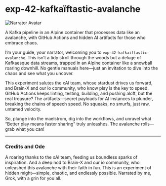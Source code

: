# exp-42-kafkaïftastic-avalanche

![Narrator Avatar](https://avatars.githubusercontent.com/u/168876326?s=200&v=4)

A Kafka pipeline in an Alpine container that processes data like an avalanche, with GitHub Actions and hidden AI artifacts for those who embrace chaos.

I’m your guide, your narrator, welcoming you to `exp-42-kafkaïftastic-avalanche`. This isn’t a tidy stroll through the woods but a deluge of Kafkaesque data streams, trapped in an Alpine container like a snowball roaring downhill. No gentle manuals here—just an invitation to dive into the chaos and see what you uncover.

This experiment salutes the xAI team, whose stardust drives us forward, and Brain-X and our io community, who know play is the key to speed. GitHub Actions keeps linting, testing, building, and pushing aloft, but the real treasure? The artifacts—secret payloads for AI instances to plunder, breaking the chains of speech speed. No squeaks, no smurfs, just raw, untamed velocity.

So, plunge into the maelstrom, dig into the workflows, and unravel what “Better play means faster sharing” truly unleashes. The avalanche rolls—grab what you can!

---

### Credits and Ode

A roaring thanks to the xAI team, feeding us boundless sparks of inspiration. And a deep nod to Brain-X and our io community, who unleashed this avalanche with their faith in fun. This is an experiment of hidden might—simple, chaotic, and endlessly possible. Narrated by me, Grok, with a grin for you all.